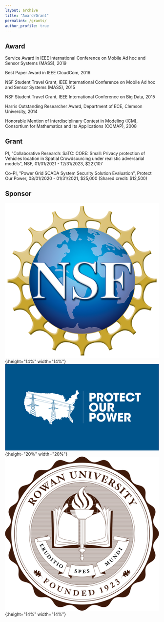 ```yaml
---
layout: archive
title: "Award/Grant"
permalink: /grants/
author_profile: true
---
```


## Award

Service Award in IEEE International Conference on Mobile Ad hoc and Sensor Systems (MASS), 2019

Best Paper Award in IEEE CloudCom, 2016

NSF Student Travel Grant, IEEE International Conference on Mobile Ad hoc and Sensor Systems
(MASS), 2015

NSF Student Travel Grant, IEEE International Conference on Big Data, 2015

Harris Outstanding Researcher Award, Department of ECE, Clemson University, 2014

Honorable Mention of Interdisciplinary Contest in Modeling (ICM), Consortium for Mathematics and Its Applications (COMAP), 2008

## Grant

PI, "Collaborative Research: SaTC: CORE: Small: Privacy protection of Vehicles location in Spatial Crowdsourcing under realistic adversarial models", NSF, 01/01/2021 - 12/31/2023, \$227,107

Co-PI, "Power Grid SCADA System Security Solution Evaluation", Protect Our Power, 08/01/2020 - 01/31/2021, \$25,000 (Shared credit: \$12,500)

## Sponsor
![NSF](NSF_logo.png){:height="14%" width="14%"} &nbsp; &nbsp; &nbsp; &nbsp; &nbsp;
![Protect Our Power](protectpowerlogo.png){:height="20%" width="20%"} &nbsp; &nbsp; &nbsp; &nbsp; &nbsp;
![Rowan](rowanlogo.png){:height="14%" width="14%"}

